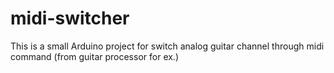 # midi-switcher
This is a small Arduino project for switch analog guitar channel through midi command (from guitar processor for ex.)
